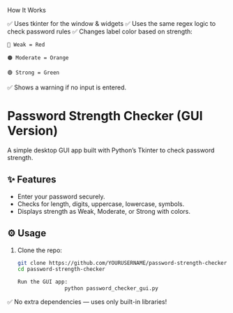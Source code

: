 How It Works

✅ Uses tkinter for the window & widgets
✅ Uses the same regex logic to check password rules
✅ Changes label color based on strength:

    🔴 Weak = Red

    🟠 Moderate = Orange

    🟢 Strong = Green

✅ Shows a warning if no input is entered.


# Password Strength Checker (GUI Version)

A simple desktop GUI app built with Python’s Tkinter to check password strength.

## ✨ Features

- Enter your password securely.
- Checks for length, digits, uppercase, lowercase, symbols.
- Displays strength as Weak, Moderate, or Strong with colors.

## ⚙️ Usage

1. Clone the repo:
   ```bash
   git clone https://github.com/YOURUSERNAME/password-strength-checker.git
   cd password-strength-checker

   Run the GUI app:
                  python password_checker_gui.py

✅ No extra dependencies — uses only built-in libraries!
